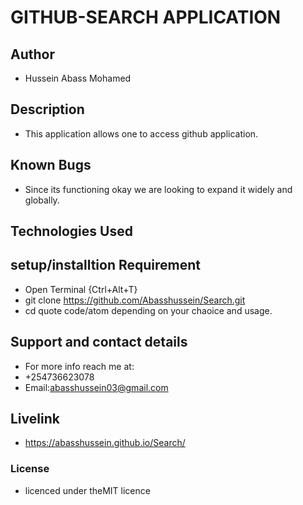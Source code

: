 # GITHUB-SEARCH APPLICATION
## Author
- Hussein Abass Mohamed
## Description
- This application allows one to access github application.
## Known Bugs
- Since its functioning okay we are looking to expand it widely and globally.
## Technologies Used
## setup/installtion Requirement
- Open Terminal {Ctrl+Alt+T}
- git clone https://github.com/Abasshussein/Search.git
- cd quote code/atom depending on your chaoice and usage.
## Support and contact details
- For more info reach me at:
- +254736623078
- Email:abasshussein03@gmail.com
## Livelink
- https://abasshussein.github.io/Search/
### License
- licenced under theMIT licence